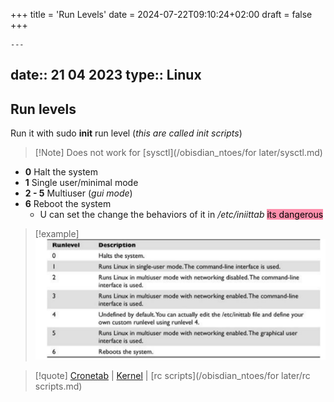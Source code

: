 +++
title = 'Run Levels'
date = 2024-07-22T09:10:24+02:00
draft = false
+++

    ---
date:: 21 04 2023
type:: Linux
---
## Run levels 

Run it with sudo **init** run level (*this are called init scripts*)

>[!Note] Does not work for [sysctl](/obisdian_ntoes/for later/sysctl.md) 

- **0** Halt the system 
- **1** Single user/minimal mode 
- **2 - 5** Multiuser (*gui mode*)
- **6** Reboot the system 
	- U can set the change the behaviors of it in */etc/iniittab* <mark style="background: #FF5582A6;">its dangerous</mark>


>[!example] 
>![Pasted_image_20240426141511.png](/static/Pasted_image_20240426141511.png)


>[!quote] [Cronetab](/obisdian_ntoes/scriptss/Cronetab.md) | [Kernel](/obisdian_ntoes/notes_obsidian/Linux/Kernel/Kernel.md) | [rc scripts](/obisdian_ntoes/for later/rc scripts.md)
